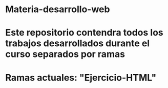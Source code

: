 # Materia-desarrollo-web

# Este repositorio contendra todos los trabajos desarrollados durante el curso separados por ramas

# Ramas actuales: "Ejercicio-HTML"
